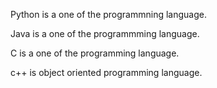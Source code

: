 Python is a one of the programmning language.

Java is a one of the programmming language.

C is a one of the programming language.

c++ is object oriented programming language.
